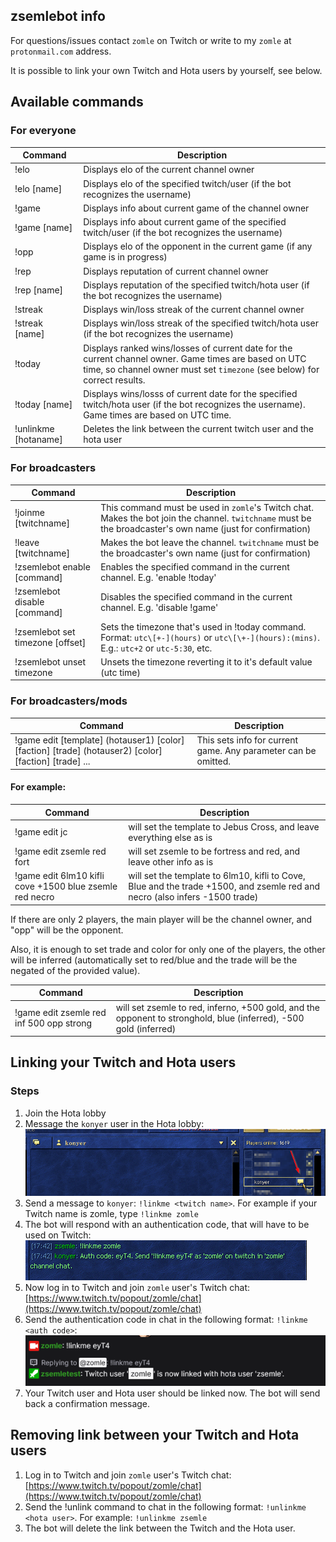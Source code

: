 ## zsemlebot info
For questions/issues contact `zomle` on Twitch or write to my `zomle` at `protonmail.com` address.  

It is possible to link your own Twitch and Hota users by yourself, see below.

## Available commands
### For everyone

|    Command |  Description |
|------------|--------------|
| !elo | Displays elo of the current channel owner |
| !elo [name] | Displays elo of the specified twitch/user (if the bot recognizes the username) |
| !game | Displays info about current game of the channel owner |
| !game [name] | Displays info about current game of the specified twitch/user (if the bot recognizes the username) |
| !opp | Displays elo of the opponent in the current game (if any game is in progress) |
| !rep | Displays reputation of current channel owner |
| !rep [name] | Displays reputation of the specified twitch/hota user (if the bot recognizes the username) |
| !streak | Displays win/loss streak of the current channel owner |
| !streak [name] | Displays win/loss streak of the specified twitch/hota user (if the bot recognizes the username) |
| !today | Displays ranked wins/losses of current date for the current channel owner. Game times are based on UTC time, so channel owner must set `timezone` (see below) for correct results. |
| !today [name] | Displays wins/losss of current date for the specified twitch/hota user (if the bot recognizes the username). Game times are based on UTC time. |
| !unlinkme [hotaname] | Deletes the link between the current twitch user and the hota user |

### For broadcasters

|    Command |  Description |
|------------|--------------|
| !joinme [twitchname] | This command must be used in `zomle`'s Twitch chat. Makes the bot join the channel. `twitchname` must be the broadcaster's own name (just for confirmation) |
| !leave [twitchname] | Makes the bot leave the channel. `twitchname` must be the broadcaster's own name (just for confirmation) |
| !zsemlebot enable [command] | Enables the specified command in the current channel. E.g. 'enable !today' |
| !zsemlebot disable [command] | Disables the specified command in the current channel. E.g. 'disable !game' |
| !zsemlebot set timezone [offset]| Sets the timezone that's used in !today command. Format: `utc\[+-](hours)` or `utc\[\+-](hours):(mins)`. E.g.: `utc+2` or `utc-5:30`, etc. |
| !zsemlebot unset timezone | Unsets the timezone reverting it to it's default value (utc time) |

### For broadcasters/mods

| Command | Description |
|------------|-------------|
| !game edit [template] (hotauser1) [color] [faction] [trade] (hotauser2) [color] [faction] [trade] ... | This sets info for current game. Any parameter can be omitted. |

#### For example:

| Command | Description |
|------------|-------------|
| !game edit jc | will set the template to Jebus Cross, and leave everything else as is |
| !game edit zsemle red fort | will set zsemle to be fortress and red, and leave other info as is |
| !game edit 6lm10 kifli cove +1500 blue zsemle red necro | will set the template to 6lm10, kifli to Cove, Blue and the trade +1500, and zsemle red and necro (also infers -1500 trade) |

If there are only 2 players, the main player will be the channel owner, and "opp" will be the opponent.

Also, it is enough to set trade and color for only one of the players, the other will be inferred (automatically set to red/blue and the trade will be the negated of the provided value).

| Command | Description |
|------------|-------------|
| !game edit zsemle red inf 500 opp strong | will set zsemle to red, inferno, +500 gold, and the opponent to stronghold, blue (inferred), -500 gold (inferred) |

## Linking your Twitch and Hota users
### Steps
1. Join the Hota lobby
2. Message the `konyer` user in the Hota lobby: ![Message konyer](https://raw.githubusercontent.com/zomle/zomle.github.io/master/zsemlebot/scr_linkme1.png)
3. Send a message to `konyer`: `!linkme <twitch name>`. For example if your Twitch name is zomle, type `!linkme zomle`
4. The bot will respond with an authentication code, that will have to be used on Twitch: ![Verification code](https://raw.githubusercontent.com/zomle/zomle.github.io/master/zsemlebot/scr_linkme2.png)
5. Now log in to Twitch and join `zomle` user's Twitch chat: [https://www.twitch.tv/popout/zomle/chat](https://www.twitch.tv/popout/zomle/chat)
6. Send the authentication code in chat in the following format: `!linkme <auth code>`: ![Twitch message](https://raw.githubusercontent.com/zomle/zomle.github.io/master/zsemlebot/scr_linkme3.png)
7. Your Twitch user and Hota user should be linked now. The bot will send back a confirmation message.

## Removing link between your Twitch and Hota users
1. Log in to Twitch and join `zomle` user's Twitch chat: [https://www.twitch.tv/popout/zomle/chat](https://www.twitch.tv/popout/zomle/chat)
2. Send the !unlink command to chat in the following format: `!unlinkme <hota user>`. For example: `!unlinkme zsemle`
3. The bot will delete the link between the Twitch and the Hota user.
